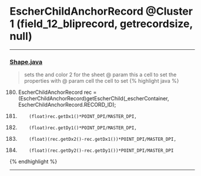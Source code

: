 # EscherChildAnchorRecord @Cluster 1 (field_12_bliprecord, getrecordsize, null)

***

### [Shape.java](https://searchcode.com/codesearch/view/97394276/)
> sets the and color 2 for the sheet @ param this a cell to set the properties with @ param cell the cell to set 
{% highlight java %}
180. EscherChildAnchorRecord rec = (EscherChildAnchorRecord)getEscherChild(_escherContainer, EscherChildAnchorRecord.RECORD_ID);
194.         (float)rec.getDx1()*POINT_DPI/MASTER_DPI,
195.         (float)rec.getDy1()*POINT_DPI/MASTER_DPI,
196.         (float)(rec.getDx2()-rec.getDx1())*POINT_DPI/MASTER_DPI,
197.         (float)(rec.getDy2()-rec.getDy1())*POINT_DPI/MASTER_DPI
{% endhighlight %}

***


